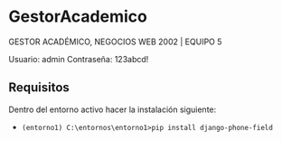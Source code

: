 # GestorAcademico
GESTOR ACADÉMICO, NEGOCIOS WEB 2002 | EQUIPO 5

Usuario: admin
Contraseña: 123abcd!

## Requisitos
Dentro del entorno activo hacer la instalación siguiente:
- ```(entorno1) C:\entornos\entorno1>pip install django-phone-field```
